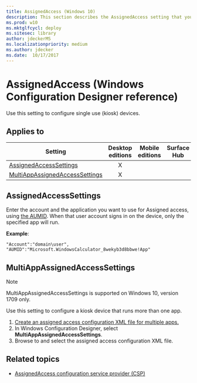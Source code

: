 ```yaml
---
title: AssignedAccess (Windows 10)
description: This section describes the AssignedAccess setting that you can configure in provisioning packages for Windows 10 using Windows Configuration Designer.
ms.prod: w10
ms.mktglfcycl: deploy
ms.sitesec: library
author: jdeckerMS
ms.localizationpriority: medium
ms.author: jdecker
ms.date:  10/17/2017
---
```


# AssignedAccess (Windows Configuration Designer reference)

Use this setting to configure single use (kiosk) devices.

## Applies to

| Setting | Desktop editions | Mobile editions | Surface Hub | HoloLens | IoT Core |
| --- | :---: | :---: | :---: | :---: | :---: |
| [AssignedAccessSettings](#assignedaccesssettings)  | X |  |  | X |  |
| [MultiAppAssignedAccessSettings](#multiappassignedaccesssettings) | X |  |  |  |  |


## AssignedAccessSettings

Enter the account and the application you want to use for Assigned access, using [the AUMID](https://msdn.microsoft.com/windows/hardware/commercialize/customize/enterprise/find-the-application-user-model-id-of-an-installed-app). When that user account signs in on the device, only the specified app will run. 

**Example**:

```
"Account":"domain\user", "AUMID":"Microsoft.WindowsCalculator_8wekyb3d8bbwe!App"
```

## MultiAppAssignedAccessSettings

>[!NOTE]
>MultiAppAssignedAccessSettings is supported on Windows 10, version 1709 only.

Use this setting to configure a kiosk device that runs more than one app.

1. [Create an assigned access configuration XML file for multiple apps.](../lock-down-windows-10-to-specific-apps.md)
2. In Windows Configuration Designer, select **MultiAppAssignedAccessSettings**.
3. Browse to and select the assigned access configuration XML file.

## Related topics

- [AssignedAccess configuration service provider (CSP)](https://msdn.microsoft.com/windows/hardware/commercialize/customize/mdm/assignedaccess-csp)